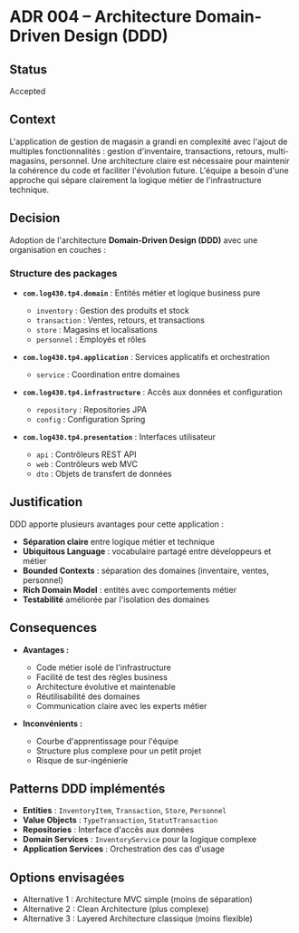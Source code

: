 # ADR 004 – Architecture Domain-Driven Design (DDD)

## Status

Accepted

## Context

L'application de gestion de magasin a grandi en complexité avec l'ajout de multiples fonctionnalités : gestion d'inventaire, transactions, retours, multi-magasins, personnel. Une architecture claire est nécessaire pour maintenir la cohérence du code et faciliter l'évolution future. L'équipe a besoin d'une approche qui sépare clairement la logique métier de l'infrastructure technique.

## Decision

Adoption de l'architecture **Domain-Driven Design (DDD)** avec une organisation en couches :

### Structure des packages

- **`com.log430.tp4.domain`** : Entités métier et logique business pure
  - `inventory` : Gestion des produits et stock
  - `transaction` : Ventes, retours, et transactions
  - `store` : Magasins et localisations
  - `personnel` : Employés et rôles

- **`com.log430.tp4.application`** : Services applicatifs et orchestration
  - `service` : Coordination entre domaines

- **`com.log430.tp4.infrastructure`** : Accès aux données et configuration
  - `repository` : Repositories JPA
  - `config` : Configuration Spring

- **`com.log430.tp4.presentation`** : Interfaces utilisateur
  - `api` : Contrôleurs REST API
  - `web` : Contrôleurs web MVC
  - `dto` : Objets de transfert de données

## Justification

DDD apporte plusieurs avantages pour cette application :

- **Séparation claire** entre logique métier et technique
- **Ubiquitous Language** : vocabulaire partagé entre développeurs et métier
- **Bounded Contexts** : séparation des domaines (inventaire, ventes, personnel)
- **Rich Domain Model** : entités avec comportements métier
- **Testabilité** améliorée par l'isolation des domaines

## Consequences

- **Avantages :**
  - Code métier isolé de l'infrastructure
  - Facilité de test des règles business
  - Architecture évolutive et maintenable
  - Réutilisabilité des domaines
  - Communication claire avec les experts métier

- **Inconvénients :**
  - Courbe d'apprentissage pour l'équipe
  - Structure plus complexe pour un petit projet
  - Risque de sur-ingénierie

## Patterns DDD implémentés

- **Entities** : `InventoryItem`, `Transaction`, `Store`, `Personnel`
- **Value Objects** : `TypeTransaction`, `StatutTransaction`
- **Repositories** : Interface d'accès aux données
- **Domain Services** : `InventoryService` pour la logique complexe
- **Application Services** : Orchestration des cas d'usage

## Options envisagées

- Alternative 1 : Architecture MVC simple (moins de séparation)
- Alternative 2 : Clean Architecture (plus complexe)
- Alternative 3 : Layered Architecture classique (moins flexible)

